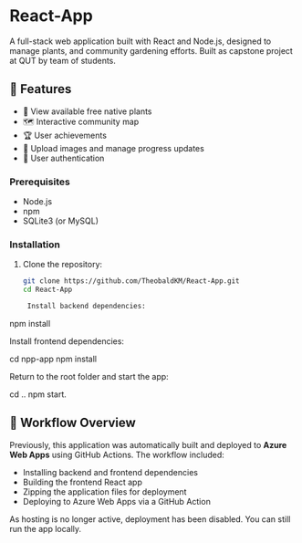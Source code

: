 # React-App

A full-stack web application built with React and Node.js, designed to manage plants, and community gardening efforts. Built as capstone project at QUT by team of students. 

## 🌟 Features
- 🌿 View available free native plants 
- 🗺️ Interactive community map 
- 🏆 User achievements 
- 📸 Upload images and manage progress updates
- 🔐 User authentication

### Prerequisites
- Node.js
- npm
- SQLite3 (or MySQL)

### Installation

1. Clone the repository:
   ```bash
   git clone https://github.com/TheobaldKM/React-App.git
   cd React-App

    Install backend dependencies:

npm install

Install frontend dependencies:

cd npp-app
npm install

Return to the root folder and start the app:

cd ..
npm start. 

## 🚀 Workflow Overview

Previously, this application was automatically built and deployed to **Azure Web Apps** using GitHub Actions. The workflow included:
- Installing backend and frontend dependencies
- Building the frontend React app
- Zipping the application files for deployment
- Deploying to Azure Web Apps via a GitHub Action

As hosting is no longer active, deployment has been disabled. You can still run the app locally.
